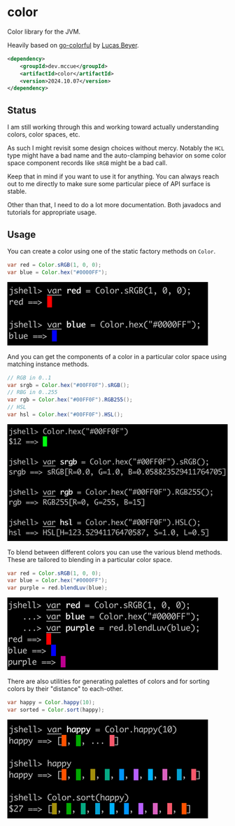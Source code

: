 # color

Color library for the JVM.

Heavily based on [go-colorful](https://github.com/lucasb-eyer/go-colorful/tree/master)
by [Lucas Beyer](https://github.com/lucasb-eyer).

```xml
<dependency>
    <groupId>dev.mccue</groupId>
    <artifactId>color</artifactId>
    <version>2024.10.07</version>
</dependency>
```

## Status

I am still working through this and working toward actually understanding
colors, color spaces, etc.

As such I might revisit some design choices without mercy. Notably the `HCL`
type might have a bad name and the auto-clamping behavior on some color space
component records like `sRGB` might be a bad call.

Keep that in mind if you want to use it for anything. You can always reach out
to me directly to make sure some particular piece of API surface is stable.

Other than that, I need to do a lot more documentation. Both javadocs and
tutorials for appropriate usage.

## Usage

You can create a color using one of the static factory methods on `Color`.

```java
var red = Color.sRGB(1, 0, 0);
var blue = Color.hex("#0000FF");
```

![](./doc/create.png)

And you can get the components of a color in a particular color space using matching instance methods.

```java
// RGB in 0..1
var srgb = Color.hex("#00FF0F").sRGB();
// RBG in 0..255
var rgb = Color.hex("#00FF0F").RGB255();
// HSL
var hsl = Color.hex("#00FF0F").HSL();
```

![](./doc/components.png)

To blend between different colors you can use the various blend methods.
These are tailored to blending in a particular color space.

```java
var red = Color.sRGB(1, 0, 0);
var blue = Color.hex("#0000FF");
var purple = red.blendLuv(blue);
```

![](./doc/blend.png)

There are also utilities for generating palettes of colors
and for sorting colors by their "distance" to each-other.

```java
var happy = Color.happy(10);
var sorted = Color.sort(happy);
```

![](./doc/sort.png)

